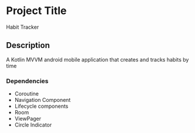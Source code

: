 # Project Title
Habit Tracker

## Description
A Kotlin MVVM android mobile application that creates and tracks habits by time

### Dependencies
* Coroutine
* Navigation Component
* Lifecycle components
* Room
* ViewPager
* Circle Indicator
